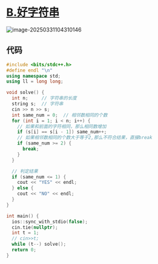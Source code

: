 # [B.好字符串](https://ac.nowcoder.com/acm/contest/105825/B)

![image-20250331104310146](https://gitee.com/chen-houchao/images/raw/master/img/20250331104310369.png)

## 代码

```cpp
#include <bits/stdc++.h>
#define endl "\n"
using namespace std;
using ll = long long;

void solve() {
  int n;     // 字符串的长度
  string s;  // 字符串
  cin >> n >> s;
  int same_num = 0;  // 相邻数相同的个数
  for (int i = 1; i < n; i++) {
    // 如果和前面的字符相同，那么相同数增加
    if (s[i] == s[i - 1]) same_num++;
    // 如果相邻数相同的个数大于等于2,那么不符合结果，直接break
    if (same_num >= 2) {
      break;
    }
  }

  // 判定结果
  if (same_num <= 1) {
    cout << "YES" << endl;
  } else {
    cout << "NO" << endl;
  }
}

int main() {
  ios::sync_with_stdio(false);
  cin.tie(nullptr);
  int t = 1;
  // cin>>t;
  while (t--) solve();
  return 0;
}
```

